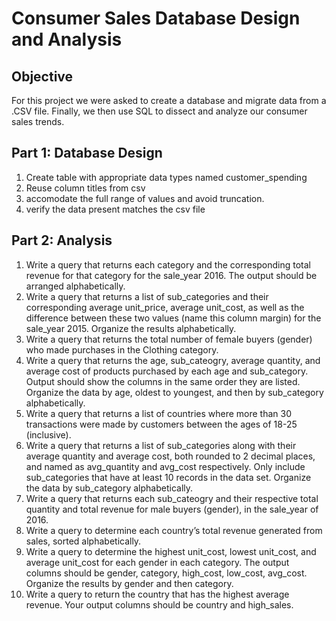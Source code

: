 # Consumer Sales Database Design and Analysis

## Objective

For this project we were asked to create a database and migrate data from a .CSV file. Finally, we then use SQL to dissect and analyze our consumer sales trends.

## Part 1: Database Design

1. Create table with appropriate data types named customer_spending
2. Reuse column titles from csv
3. accomodate the full range of values and avoid truncation.
4. verify the data present matches the csv file

## Part 2: Analysis

1. Write a query that returns each category and the corresponding total revenue for that
category for the sale_year 2016. The output should be arranged alphabetically.
2. Write a query that returns a list of sub_categories and their corresponding average
unit_price, average unit_cost, as well as the difference between these two values
(name this column margin) for the sale_year 2015. Organize the results alphabetically.
3. Write a query that returns the total number of female buyers (gender) who made
purchases in the Clothing category.
4. Write a query that returns the age, sub_cateogry, average quantity, and average cost
of products purchased by each age and sub_category. Output should show the
columns in the same order they are listed. Organize the data by age, oldest to youngest,
and then by sub_category alphabetically.
5. Write a query that returns a list of countries where more than 30 transactions were
made by customers between the ages of 18-25 (inclusive).
6. Write a query that returns a list of sub_categories along with their average quantity
and average cost, both rounded to 2 decimal places, and named as avg_quantity and
avg_cost respectively. Only include sub_categories that have at least 10 records in the
data set. Organize the data by sub_category alphabetically.
7. Write a query that returns each sub_cateogry and their respective total quantity and
total revenue for male buyers (gender), in the sale_year of 2016.
8. Write a query to determine each country’s total revenue generated from sales, sorted
alphabetically.
9. Write a query to determine the highest unit_cost, lowest unit_cost, and average
unit_cost for each gender in each category. The output columns should be gender,
category, high_cost, low_cost, avg_cost. Organize the results by gender and then
category.
10. Write a query to return the country that has the highest average revenue. Your output
columns should be country and high_sales.


